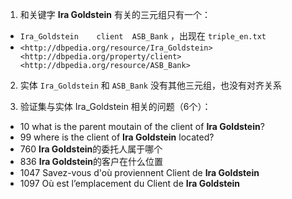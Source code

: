 1. 和关键字 **Ira Goldstein** 有关的三元组只有一个：
- `Ira_Goldstein	client	ASB_Bank` ，出现在 `triple_en.txt`
- `<http://dbpedia.org/resource/Ira_Goldstein> <http://dbpedia.org/property/client> <http://dbpedia.org/resource/ASB_Bank>`

2. 实体 `Ira_Goldstein` 和 `ASB_Bank` 没有其他三元组，也没有对齐关系

3. 验证集与实体 Ira_Goldstein 相关的问题（6个）：

- 10	what is the parent moutain of the client of **Ira Goldstein**?
- 99	where is the client of **Ira Goldstein** located?
- 760	**Ira Goldstein**的委托人属于哪个
- 836	**Ira Goldstein**的客户在什么位置
- 1047	Savez-vous d'où proviennent Client de **Ira Goldstein**
- 1097	Où est l’emplacement du Client de **Ira Goldstein**


